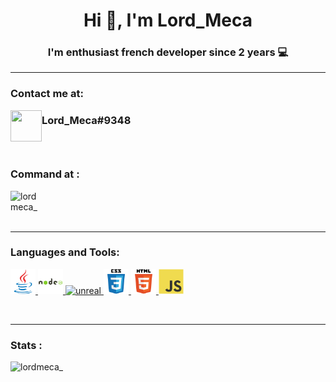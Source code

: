 <h1 align="center">Hi 👋, I'm Lord_Meca</h1>
<h3 align="center">I'm enthusiast french developer since 2 years 💻</h3>

<hr>
<h3 align="left">Contact me at:</h3>


<img align="left" src="https://cdn.discordapp.com/attachments/709864195360817272/1025689134783799306/discord_logo.png" height="50" width="50"/><h3>Lord_Meca#9348<h3>
<br/>



<h3 align="left">Command at :</h3>
<p align="left">
<a href="https://lord-meca.github.io/wsite/main.html" target="_BLANK">

<img align="left" src="https://cdn.discordapp.com/attachments/688034501175148602/1012847848083165254/colis_livraison.png" alt="lordmeca_" height="50" width="50"/></a>
</p>
<br/>
<br/>
<br/>
<hr>
<h3 align="left">Languages and Tools:</h3>

<p align="left"> <a href="https://www.java.com" target="_blank" rel="noreferrer"> <img src="https://raw.githubusercontent.com/devicons/devicon/master/icons/java/java-original.svg" alt="java" width="40" height="40"/> </a> <a href="https://nodejs.org" target="_blank" rel="noreferrer"> <img src="https://raw.githubusercontent.com/devicons/devicon/master/icons/nodejs/nodejs-original-wordmark.svg" alt="nodejs" width="40" height="40"/> </a> <a href="https://unrealengine.com/" target="_blank" rel="noreferrer"> <img src="https://raw.githubusercontent.com/kenangundogan/fontisto/036b7eca71aab1bef8e6a0518f7329f13ed62f6b/icons/svg/brand/unreal-engine.svg" alt="unreal" width="40" height="40"/> </a> <a href="https://www.w3schools.com/css/" target="_blank" rel="noreferrer"> <img src="https://raw.githubusercontent.com/devicons/devicon/master/icons/css3/css3-original-wordmark.svg" alt="css3" width="40" height="40"/> </a> <a href="https://www.w3.org/html/" target="_blank" rel="noreferrer"> <img src="https://raw.githubusercontent.com/devicons/devicon/master/icons/html5/html5-original-wordmark.svg" alt="html5" width="40" height="40"/> </a> <a href="https://developer.mozilla.org/en-US/docs/Web/JavaScript" target="_blank" rel="noreferrer"> <img src="https://raw.githubusercontent.com/devicons/devicon/master/icons/javascript/javascript-original.svg" alt="javascript" width="40" height="40"/> </a></p>
<br/>
<hr>
<h3 align="left">Stats :</h3>

<p><img align="left" src="https://github-readme-stats.vercel.app/api/top-langs?username=lord-meca&show_icons=true&locale=en&layout=compact" alt="lordmeca_" /></p>
